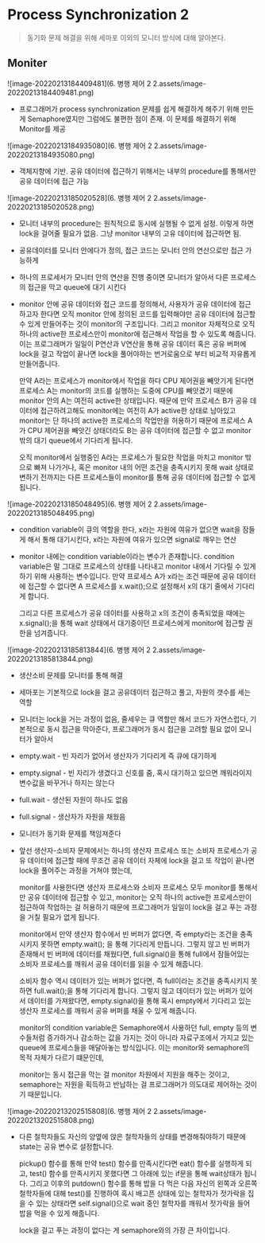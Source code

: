 # Process Synchronization 2

> 동기화 문제 해결을 위해 세마포 이외의 모니터 방식에 대해 알아본다.

## Moniter

![image-20220213184409481](6. 병행 제어 2 2.assets/image-20220213184409481.png)

- 프로그래머가 process synchronization 문제를 쉽게 해결하게 해주기 위해 만든 게 Semaphore였지만 그럼에도 불편한 점이 존재. 이 문제를 해결하기 위해 Monitor를 제공

![image-20220213184935080](6. 병행 제어 2 2.assets/image-20220213184935080.png)

- 객체지향에 기반. 공유 데이터에 접근하기 위해서는 내부의 procedure를 통해서만 공유 데이터에 접근 가능



![image-20220213185020528](6. 병행 제어 2 2.assets/image-20220213185020528.png)

- 모니터 내부의 procedure는 원칙적으로 동시에 실행될 수 없게 설정. 이렇게 하면 lock을 걸어줄 필요가 없음. 그냥 monitor 내부의 고유 데이터에 접근하면 됨. 

- 공유데이터를 모니터 안에다가 정의, 접근 코드는 모니터 안의 연산으로만 접근 가능하게

- 하나의 프로세서가 모니터 안의 연산을 진행 중이면 모니터가 알아서 다른 프로세스의 접근을 막고 queue에 대기 시킨다

- monitor 안에 공유 데이터와 접근 코드를 정의해서, 사용자가 공유 데이터에 접근하고자 한다면 오직 monitor 안에 정의된 코드를 입력해야만 공유 데이터에 접근할 수 있게 만들어주는 것이 monitor의 구조입니다. 그리고 monitor 자체적으로 오직 하나의 active한 프로세스만이 monitor에 접근해서 작업을 할 수 있도록 해줍니다. 이는 프로그래머가 일일이 P연산과 V연산을 통해 공유 데이터 혹은 공유 버퍼에 lock을 걸고 작업이 끝나면 lock을 풀어야하는 번거로움으로 부터 비교적 자유롭게 만들어줍니다.

   

  만약 A라는 프로세스가 monitor에서 작업을 하다 CPU 제어권을 빼앗기게 된다면 프로세스 A는 monitor의 코드를 실행하는 도중에 CPU를 빼앗겼기 때문에 monitor 안의 A는 여전히 active한 상태입니다. 때문에 만약 프로세스 B가 공유 데이터에 접근하려고해도 monitor에는 여전히 A가 active한 상태로 남아있고 monitor는 단 하나의 active한 프로세스의 작업만을 허용하기 때문에 프로세스 A가 CPU 제어권을 빼앗긴 상태더라도 B는 공유 데이터에 접근할 수 없고 monitor 밖의 대기 queue에서 기다리게 됩니다.

  오직 monitor에서 실행중인 A라는 프로세스가 필요한 작업을 마치고 monitor 밖으로 빠져 나가거나, 혹은 monitor 내의 어떤 조건을 충족시키지 못해 wait 상태로 변하기 전까지는 다른 프로세스들이 monitor를 통해 공유 데이터에 접근할 수 없게 됩니다.

![image-20220213185048495](6. 병행 제어 2 2.assets/image-20220213185048495.png)

- condition variable이 큐의 역할을 한다, x라는 자원에 여유가 없으면 wait을 잠들게 해서 통해 대기시킨다, x라는 자원에 여유가 있으면 signal로 깨우는 연산

- monitor 내에는 condition variable이라는 변수가 존재합니다. condition variable은 말 그대로 프로세스의 상태를 나타내고 monitor 내에서 기다릴 수 있게 하기 위해 사용하는 변수입니다. 만약 프로세스 A가 x라는 조건 때문에 공유 데이터에 접근할 수 없다면 A 프로세스를 x.wait();으로 설정해서 x의 대기 줄에서 기다리게 합니다.

  그리고 다른 프로세스가 공유 데이터를 사용하고 x의 조건이 충족되었을 때에는 x.signal();을 통해 wait 상태에서 대기중이던 프로세스에게 monitor에 접근할 권한을 넘겨줍니다.

![image-20220213185813844](6. 병행 제어 2 2.assets/image-20220213185813844.png)

- 생산소비 문제를 모니터를 통해 해결

- 세마포는 기본적으로 lock을 걸고 공유데이터 접근하고 풀고, 자원의 갯수를 세는 역할

- 모니터는 lock을 거는 과정이 없음, 줄세우는 큐 역할만 해서 코드가 자연스럽다, 기본적으로 동시 접근을 막아준다, 프로그래머가 동시 접근을 고려할 필요 없이 모니터가 알아서

- empty.wait - 빈 자리가 없어서 생산자가 기다리게 즉 큐에 대기하게

- empty.signal - 빈 자리가 생겼다고 신호를 줌, 혹시 대기하고 있으면 깨워라이지 변수값을 바꾸거나 하지는 않는다

- full.wait - 생산된 자원이 하나도 없음

- full.signal - 생산자가 자원을 채웠음

- 모니터가 동기화 문제를 책임져준다

- 앞선 생산자-소비자 문제에서는 하나의 생산자 프로세스 또는 소비자 프로세스가 공유 데이터에 접근할 때에 무조건 공유 데이터 자체에 lock을 걸고 또 작업이 끝나면 lock을 풀어주는 과정을 거쳐야 했는데,

  monitor를 사용한다면 생산자 프로세스와 소비자 프로세스 모두 monitor를 통해서만 공유 데이터에 접근할 수 있고, monitor는 오직 하나의 active한 프로세스만이 접근하여 작업하는 걸 허용하기 때문에 프로그래머가 일일이 lock을 걸고 푸는 과정을 거칠 필요가 없게 됩니다.

   

  monitor에서 만약 생산자 함수에서 빈 버퍼가 없다면, 즉 empty라는 조건을 충족시키지 못하면 empty.wait(); 을 통해 기다리게 만듭니다. 그렇지 않고 빈 버퍼가 존재해서 빈 버퍼에 데이터를 채웠다면, full.signal()을 통해 full에서 잠들어있는 소비자 프로세스를 깨워서 공유 데이터를 읽을 수 있게 해줍니다.

  소비자 함수 역시 데이터가 있는 버퍼가 없다면, 즉 full이라는 조건을 충족시키지 못하면 full.wait();을 통해 기다리게 합니다. 그렇지 않고 데이터가 있는 버퍼가 있어서 데이터를 가져왔다면, empty.signal()을 통해 혹시 empty에서 기다리고 있는 생산자 프로세스를 깨워서 공유 버퍼를 채울 수 있게 해줍니다. 

   

  monitor의 condition variable은 Semaphore에서 사용하던 full, empty 등의 변수들처럼 증가하거나 감소하는 값을 가지는 것이 아니라 자료구조에서 가지고 있는 queue에 프로세스들을 매달아놓는 방식입니다. 이는 monitor와 semaphore의 목적 자체가 다르기 떄문인데,

  monitor는 동시 접근을 막는 걸 monitor 차원에서 지원을 해주는 것이고, semaphore는 자원을 획득하고 반납하는 걸 프로그래머가 의도대로 제어하는 것이기 때문입니다.





![image-20220213202515808](6. 병행 제어 2 2.assets/image-20220213202515808.png)

- 다른 철학자들도 자신의 양옆에 앉은 철학자들의 상태를 변경해줘야하기 때문에 state는 공유 변수로 설정합니다.

  pickup() 함수를 통해 만약 test() 함수를 만족시킨다면 eat() 함수를 실행하게 되고, test() 함수를 만족시키지 못했다면 그 아래에 있는 if문을 통해 wait상태가 됩니다. 그리고 이후의 putdown() 함수를 통해 밥을 다 먹은 다음 자신의 왼쪽과 오른쪽 철학자들에 대해 test()를 진행하여 혹시 배고픈 상태에 있는 철학자가 젓가락을 집을 수 있는 상태라면 self.signal()으로 wait 중인 철학자를 깨워서 젓가락을 들어 밥을 먹을 수 있게 해줍니다.

  lock을 걸고 푸는 과정이 없다는 게 semaphore와의 가장 큰 차이입니다.













